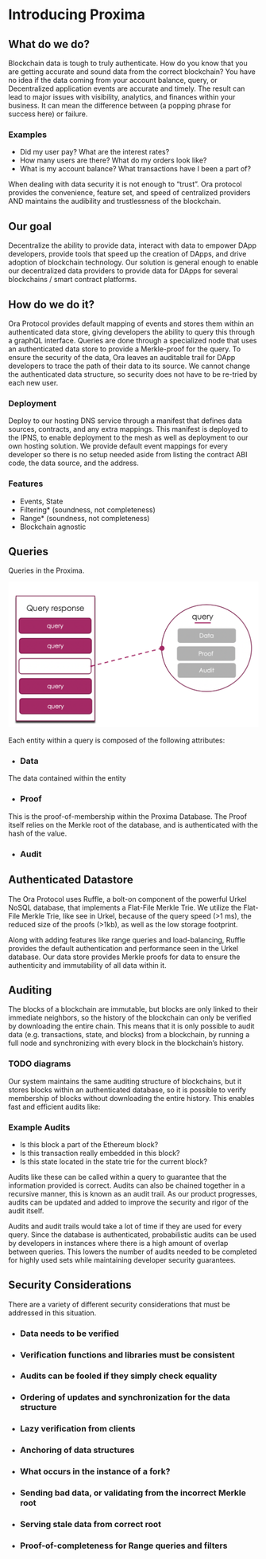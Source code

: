# Introducing Proxima

## What do we do?
Blockchain data is tough to truly authenticate. 
How do you know that you are getting accurate and sound data from the correct blockchain? You have no idea if the data coming from your account balance, query, or Decentralized application events are accurate and timely. The result can lead to major issues with visibility, analytics, and finances within your business. It can mean the difference between (a popping phrase for success here) or failure. 

### Examples

- Did my user pay? What are the interest rates? 
- How many users are there? What do my orders look like? 
- What is my account balance? What transactions have I been a part of?

When dealing with data security it is not enough to “trust”. Ora protocol provides the convenience, feature set, and speed of centralized providers AND maintains the audibility and trustlessness of the blockchain.

## Our goal 
Decentralize the ability to provide data, interact with data to empower DApp developers, provide tools that speed up the creation of DApps, and drive adoption of blockchain technology. Our solution is general enough to enable our decentralized data providers to provide data for DApps for several blockchains / smart contract platforms.

## How do we do it?
Ora Protocol provides default mapping of events and stores them within an authenticated data store, giving developers the ability to query this through a graphQL interface. Queries are done through a specialized node that uses an authenticated data store to provide a Merkle-proof for the query. To ensure the security of the data, Ora leaves an auditable trail for DApp developers to trace the path of their data to its source. We cannot change the authenticated data structure, so security does not have to be re-tried by each new user.

### Deployment
Deploy to our hosting DNS service through a manifest that defines data sources, contracts, and any extra mappings. This manifest is deployed to the IPNS, to enable deployment to the mesh as well as deployment to our own hosting solution. We provide default event mappings for every developer so there is no setup needed aside from listing the contract ABI code, the data source, and the address.

### Features
- Events, State
- Filtering* (soundness, not completeness)
- Range* (soundness, not completeness)
- Blockchain agnostic

## Queries
Queries in the Proxima.

![](query.png)

Each entity within a query is composed of the following attributes: 

- ### Data
The data contained within the entity 

- ### Proof
This is the proof-of-membership within the Proxima Database. The Proof itself relies on the Merkle root of the database, and is authenticated with the hash of the value. 

- ### Audit
 

## Authenticated Datastore
The Ora Protocol uses Ruffle, a bolt-on component of the powerful Urkel NoSQL database, that implements a Flat-File Merkle Trie. We utilize the Flat-File Merkle Trie, like see in Urkel, because of the query speed (>1 ms), the reduced size of the proofs (>1kb), as well as the low storage footprint. 

Along with adding features like range queries and load-balancing, Ruffle provides the default authentication and performance seen in the Urkel database. Our data store provides Merkle proofs for data to ensure the authenticity and immutability of all data within it.

## Auditing 
The blocks of a blockchain are immutable, but blocks are only linked to their immediate neighbors, so the history of the blockchain can only be verified by downloading the entire chain. This means that it is only possible to audit data (e.g. transactions, state, and blocks) from a blockchain, by running a full node and synchronizing with every block in the blockchain’s history. 

### TODO diagrams

Our system maintains the same auditing structure of blockchains, but it stores blocks within an authenticated database, so it is possible to verify membership of blocks without downloading the entire history. This enables fast and efficient audits like:

### Example Audits

- Is this block a part of the Ethereum block? 
- Is this transaction really embedded in this block?
- Is this state located in the state trie for the current block?

Audits like these can be called within a query to guarantee that the information provided is correct. Audits can also be chained together in a recursive manner, this is known as an audit trail. As our product progresses, audits can be updated and added to improve the security and rigor of the audit itself. 

Audits and audit trails would take a lot of time if they are used for every query. Since the database is authenticated, probabilistic audits can be used by developers in instances where there is a high amount of overlap between queries. This lowers the number of audits needed to be completed for highly used sets while maintaining developer security guarantees.

## Security Considerations

There are a variety of different security considerations that must be addressed in this situation. 


- ### Data needs to be verified

- ### Verification functions and libraries must be consistent

- ### Audits can be fooled if they simply check equality

- ### Ordering of updates and synchronization for the data structure

- ### Lazy verification from clients

- ### Anchoring of data structures

- ### What occurs in the instance of a fork?

- ### Sending bad data, or validating from the incorrect Merkle root

- ### Serving stale data from correct root

- ### Proof-of-completeness for Range queries and filters

